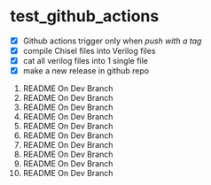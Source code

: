 # test_github_actions

- [x] Github actions trigger only when _push with a tag_
- [x] compile Chisel files into Verilog files
- [x] cat all verilog files into 1 single file
- [x] make a new release in github repo

1. README On Dev Branch
2. README On Dev Branch
3. README On Dev Branch
4. README On Dev Branch
5. README On Dev Branch
6. README On Dev Branch
7. README On Dev Branch
8. README On Dev Branch
9. README On Dev Branch
10. README On Dev Branch
